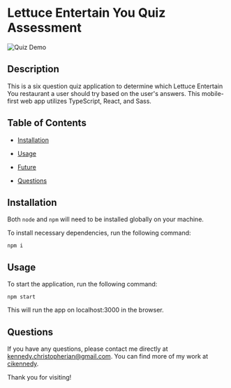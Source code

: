 # Lettuce Entertain You Quiz Assessment

![Quiz Demo](https://i.imgur.com/bUx4Qa3.gif)

## Description

This is a six question quiz application to determine which Lettuce Entertain You restaurant a user should try based on the user's answers. This mobile-first web app utilizes TypeScript, React, and Sass.

## Table of Contents

- [Installation](#installation)

- [Usage](#usage)

- [Future](#future)

- [Questions](#questions)

## Installation

Both `node` and `npm` will need to be installed globally on your machine.

To install necessary dependencies, run the following command:

```
npm i
```

## Usage

To start the application, run the following command:

```
npm start
```

This will run the app on localhost:3000 in the browser.

## Questions

If you have any questions, please contact me directly at kennedy.christopherian@gmail.com. You can find more of my work at [cikennedy](https://github.com/cikennedy/).

Thank you for visiting!
